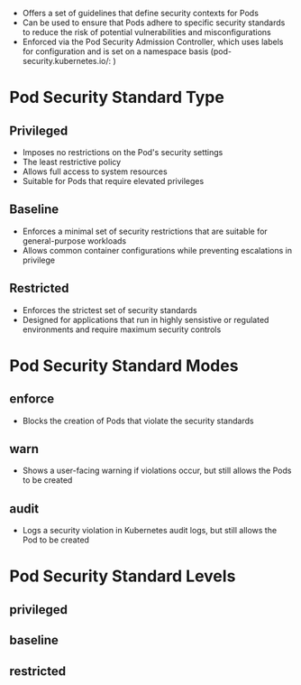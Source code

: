 
* Offers a set of guidelines that define security contexts for Pods
* Can be used to ensure that Pods adhere to specific security standards to reduce the risk of potential vulnerabilities and misconfigurations
* Enforced via the Pod Security Admission Controller, which uses labels for configuration and is set on a namespace basis (pod-security.kubernetes.io/<MODE>: <LEVEL>)

# Pod Security Standard Type

## Privileged

* Imposes no restrictions on the Pod's security settings
* The least restrictive policy
* Allows full access to system resources
* Suitable for Pods that require elevated privileges

## Baseline

* Enforces a minimal set of security restrictions that are suitable for general-purpose workloads
* Allows common container configurations while preventing escalations in privilege

## Restricted

* Enforces the strictest set of security standards
* Designed for applications that run in highly sensistive or regulated environments and require maximum security controls

# Pod Security Standard Modes

## enforce

* Blocks the creation of Pods that violate the security standards

## warn

* Shows a user-facing warning if violations occur, but still allows the Pods to be created

## audit

* Logs a security violation in Kubernetes audit logs, but still allows the Pod to be created

# Pod Security Standard Levels

## privileged

## baseline

## restricted

